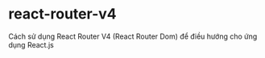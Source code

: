 # react-router-v4
Cách sử dụng React Router V4 (React Router Dom) để điều hướng cho ứng dụng React.js
